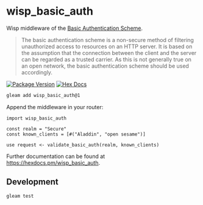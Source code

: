 # wisp_basic_auth

Wisp middleware of the [Basic Authentication Scheme](basicaa).

> The basic authentication scheme is a non-secure method of filtering unauthorized access to resources on an HTTP server. It is based on the assumption that the connection between the client and the server can be regarded as a trusted carrier. As this is not generally true on an open network, the basic authentication scheme should be used accordingly.

[![Package Version](https://img.shields.io/hexpm/v/wisp_basic_auth)](https://hex.pm/packages/wisp_basic_auth)
[![Hex Docs](https://img.shields.io/badge/hex-docs-ffaff3)](https://hexdocs.pm/wisp_basic_auth/)

```sh
gleam add wisp_basic_auth@1
```

Append the middleware in your router:

```gleam
import wisp_basic_auth

const realm = "Secure"
const known_clients = [#("Aladdin", "open sesame")]

use request <- validate_basic_auth(realm, known_clients)

```

Further documentation can be found at <https://hexdocs.pm/wisp_basic_auth>.

## Development

```sh
gleam test
```

[basicaa]: https://www.w3.org/Protocols/HTTP/1.0/spec.html#BasicAA